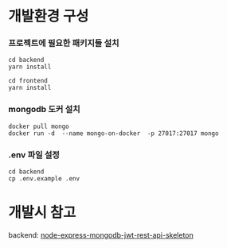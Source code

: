 # 개발환경 구성

### 프로젝트에 필요한 패키지들 설치
```
cd backend
yarn install
```

```
cd frontend
yarn install
```

### mongodb 도커 설치
```
docker pull mongo
docker run -d  --name mongo-on-docker  -p 27017:27017 mongo
```

### .env 파일 설정
```
cd backend
cp .env.example .env
```

# 개발시 참고
backend: [node-express-mongodb-jwt-rest-api-skeleton](https://github.com/davellanedam/node-express-mongodb-jwt-rest-api-skeleton)

